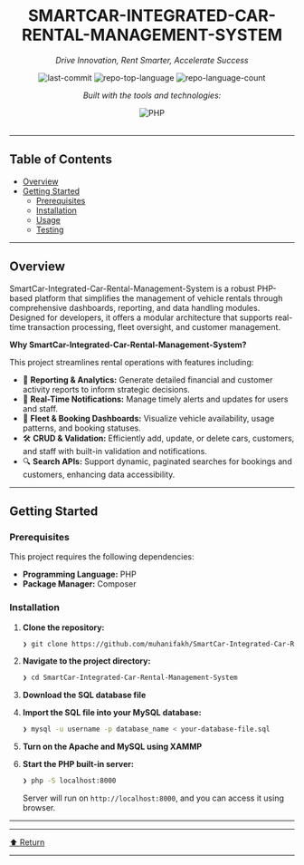 <div id="top">

<!-- HEADER STYLE: CLASSIC -->
<div align="center">


# SMARTCAR-INTEGRATED-CAR-RENTAL-MANAGEMENT-SYSTEM

<em>Drive Innovation, Rent Smarter, Accelerate Success</em>

<!-- BADGES -->
<img src="https://img.shields.io/github/last-commit/muhanifakh/SmartCar-Integrated-Car-Rental-Management-System?style=flat&logo=git&logoColor=white&color=0080ff" alt="last-commit">
<img src="https://img.shields.io/github/languages/top/muhanifakh/SmartCar-Integrated-Car-Rental-Management-System?style=flat&color=0080ff" alt="repo-top-language">
<img src="https://img.shields.io/github/languages/count/muhanifakh/SmartCar-Integrated-Car-Rental-Management-System?style=flat&color=0080ff" alt="repo-language-count">

<em>Built with the tools and technologies:</em>

<img src="https://img.shields.io/badge/PHP-777BB4.svg?style=flat&logo=PHP&logoColor=white" alt="PHP">

</div>
<br>

---

## Table of Contents

- [Overview](#overview)
- [Getting Started](#getting-started)
    - [Prerequisites](#prerequisites)
    - [Installation](#installation)
    - [Usage](#usage)
    - [Testing](#testing)

---

## Overview

SmartCar-Integrated-Car-Rental-Management-System is a robust PHP-based platform that simplifies the management of vehicle rentals through comprehensive dashboards, reporting, and data handling modules. Designed for developers, it offers a modular architecture that supports real-time transaction processing, fleet oversight, and customer management.

**Why SmartCar-Integrated-Car-Rental-Management-System?**

This project streamlines rental operations with features including:

- 🧮 **Reporting & Analytics:** Generate detailed financial and customer activity reports to inform strategic decisions.
- 🔔 **Real-Time Notifications:** Manage timely alerts and updates for users and staff.
- 🚗 **Fleet & Booking Dashboards:** Visualize vehicle availability, usage patterns, and booking statuses.
- 🛠️ **CRUD & Validation:** Efficiently add, update, or delete cars, customers, and staff with built-in validation and notifications.
- 🔍 **Search APIs:** Support dynamic, paginated searches for bookings and customers, enhancing data accessibility.

---

## Getting Started

### Prerequisites

This project requires the following dependencies:

- **Programming Language:** PHP
- **Package Manager:** Composer

### Installation

1. **Clone the repository:**

    ```sh
    ❯ git clone https://github.com/muhanifakh/SmartCar-Integrated-Car-Rental-Management-System
    ```

2. **Navigate to the project directory:**

    ```sh
    ❯ cd SmartCar-Integrated-Car-Rental-Management-System
    ```

3. **Download the SQL database file**  

4. **Import the SQL file into your MySQL database:**

    ```sh
    ❯ mysql -u username -p database_name < your-database-file.sql
    ```

5. **Turn on the Apache and MySQL using XAMMP**

6. **Start the PHP built-in server:**


    ```sh
    ❯ php -S localhost:8000
    ```

    Server will run on `http://localhost:8000`, and you can access it using browser.

---

---

<div align="left"><a href="#top">⬆ Return</a></div>

---
